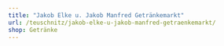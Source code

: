```yaml
---
title: "Jakob Elke u. Jakob Manfred Getränkemarkt"
url: /teuschnitz/jakob-elke-u-jakob-manfred-getraenkemarkt/
shop: Getränke
---
```

